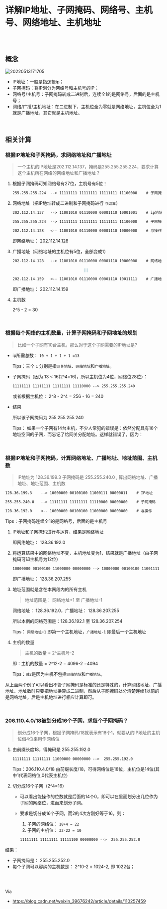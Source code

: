 # 详解IP地址、子网掩码、网络号、主机号、网络地址、主机地址

</br>
</br>

## 概念

![20220513171705](https://gitee.com/librarookie/picgo/raw/main/images/20220513171705.png)

- IP地址：一般是指逻辑ip；
- 子网掩码：将IP划分为网络号和主机号的IP；
- 网络号/主机号：子网掩码转成二进制后，连续全1的是网络号，后面的是主机号；
- 网络/广播/主机地址：在二进制下，主机位全为零就是网络地址，主机位全为1就是广播地址，其它就是主机地址。

</br>

## 相关计算

### 根据IP地址和子网掩码，求网络地址和广播地址

> 一个主机的IP地址是202.112.14.137，掩码是255.255.255.224，要求计算这个主机所在网络的网络地址和广播地址？

1. 根据子网掩码可知网络号有27位，主机号有5位！

    ```md
    255.255.255.224  --> 11111111 11111111 11111111 11100000    # 子网掩码
    ```

2. 网络地址（把IP地址转成二进制和子网掩码进行 `与运算`）

    ```md
    202.112.14.137   --> 11001010 01110000 00001110 10001001    # ip地址

    255.255.255.224  --> 11111111 11111111 11111111 11100000    # 子网掩码

    202.112.14.128   <-- 11001010 01110000 00001110 10000000    # 与操作
    ```

    即网络地址： 202.112.14.128

3. 广播地址（网络地址的主机位有5位，全部变成1）

    ```md
    202.112.14.128   --> 11001010 01110000 00001110 10000000    # 网络地址

                                    ||

    202.112.14.159   <-- 11001010 01110000 00001110 10011111    # 广播地址
    ```

    即广播地址： 202.112.14.159

4. 主机数

    2^5 - 2 = 30

</br>

### 根据每个网络的主机数量，计算子网掩码和子网地址的规划

> 比如一个子网有10台主机，那么对于这个子网需要的IP地址是?

- ip所需总数：
    `10 + 1 + 1 + 1 =13`

    Tips：三个 `1` 分别是指`网关地址`、`网络地址`和`广播地址`。

- 子网掩码（因为 13 < 16(2^4=16)，所以主机位为4位，网络位28位）：

    ```md
    11111111 11111111 11111111 11110000 --> 255.255.255.240
    ```

    或者根据主机位：
    2^8 - 2^4 = 256 - 16 = 240

- 结果

    所以该子网掩码为 255.255.255.240

    Tips： 如果一个子网有14台主机，不少人常犯的错误是：依然分配具有16个地址空间的子网，而忘记了给网关分配地址。这样就错误了，因为：

</br>

### 根据IP地址和子网掩码，计算网络地址、广播地址、地址范围、主机数

> IP地址为 128.36.199.3 子网掩码是 255.255.240.0 , 算出网络地址、广播地址、地址范围、主机数

```md
128.36.199.3    --> 10000000 00100100 11000111 00000011    # IP地址

255.255.240.0   --> 11111111 11111111 11110000 00000000    # 子网掩码

128.36.192.0    <-- 10000000 00100100 11000000 00000000    # 与操作
```

Tips：子网掩码连续全1的是网络号，后面的是主机号

1. IP地址和子网掩码进行与运算，结果是网络地址

    即网络地址： 128.36.192.0

2. 将运算结果中的网络地址不变，主机地址变为1，结果就是广播地址（由子网掩码可知主机号为12位）

    ```md
    10000000 00100100 11000000 00000000 --> 10000000 00100100 11001111 11111111 --> 128.36.207.255
    ```

    即广播地址： 128.36.207.255

3. 地址范围就是含在本网段内的所有主机

    > 地址范围是： 网络地址+1 至 广播地址-1

    网络地址： 128.36.192.0，广播地址： 128.36.207.255

    所以本例的网络范围是：128.36.192.1 至 128.36.207.254

    Tips： `网络地址+1` 即第一个主机地址，`广播地址-1` 即最后一个主机地址

4. 主机的数量

    > 主机的数量 = 2^主机号-2

    即：主机的数量 = 2^12-2 = 4096-2 =4094

    Tips：`减2`是因为主机不包括`网络地址`和`广播地址`。

从上面两个例子可以看出不管子网掩码是标准的还是特殊的，计算网络地址、广播地址、地址数时只要把地址换算成二进制，然后从子网掩码处分清楚连续1以前的是网络地址，后是主机地址进行相应计算即可。

</br>

### 206.110.4.0/18被划分成16个子网，求每个子网掩码？

> 划分成16个子网，根据子网掩码/18就表示有18个1，就要从的IP地址的主机位借4位来用作网络位

1. 由前缀长度18，得掩码是 255.255.192.0

    ```md
    11111111 11111111 11000000 00000000 -->  255.255.192.0
    ```

    Tips：206.110.4.0/18 由前缀长度/18，可得网络位是18位，主机位是14位(其中1代表网络位,0代表主机位)

2. 切分成16个子网（2^4=16）

    - 可以看出能操作的位数就是后面的14个0，即可以在里面划分出几位作为子网的网络位，进而来划分子网。

    - 要求是切分成16个子网，而2的4次方刚好等于16，则：
       1. 子网的网络位： `18+4 = 22`
       2. 子网的主机位： `32-22 = 10`

        ```md
        11111111 11111111 11111100 00000000 -->  255.255.252.0
        ```

结果：

- 子网掩码是： 255.255.252.0
- 每个子网可以容纳的主机数是： 2^10-2 = 1024-2, 即 1022台；

</br>
</br>

Via

- <https://blog.csdn.net/weixin_39676242/article/details/110257459>
